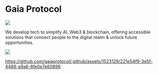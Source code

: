 # Gaia Protocol

![](https://storage.googleapis.com/gaiaprotocol/welcome.gif)

We develop tech to simplify AI, Web3 & blockchain, offering accessible solutions that connect people to the digital realm & unlock future opportunities.

[![](https://dcbadge.vercel.app/api/server/gaiaprotocol?style=flat-square&theme=default-inverted)](https://discord.gg/gaiaprotocol)

https://github.com/gaiaprotocol/.github/assets/1523129/221e54f9-3e5f-4488-a9a6-8fe0e7e60896
